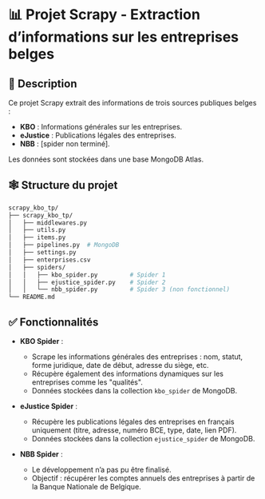 # 📊 Projet Scrapy - Extraction d’informations sur les entreprises belges

## 📝 Description

Ce projet Scrapy extrait des informations de trois sources publiques belges :

* **KBO** : Informations générales sur les entreprises.
* **eJustice** : Publications légales des entreprises.
* **NBB** : \[spider non terminé].

Les données sont stockées dans une base MongoDB Atlas.

## 🕸️ Structure du projet

```bash
scrapy_kbo_tp/
├── scrapy_kbo_tp/
│   ├── middlewares.py
│   ├── utils.py
│   ├── items.py
│   ├── pipelines.py  # MongoDB
│   ├── settings.py
│   ├── enterprises.csv 
│   ├── spiders/
│   │   ├── kbo_spider.py         # Spider 1
│   │   ├── ejustice_spider.py    # Spider 2
│   │   └── nbb_spider.py         # Spider 3 (non fonctionnel)
└── README.md
```
## ✅ Fonctionnalités

- **KBO Spider** :
  - Scrape les informations générales des entreprises : nom, statut, forme juridique, date de début, adresse du siège, etc.
  - Récupère également des informations dynamiques sur les entreprises comme les "qualités".
  - Données stockées dans la collection `kbo_spider` de MongoDB.

- **eJustice Spider** :
  - Récupère les publications légales des entreprises en français uniquement (titre, adresse, numéro BCE, type, date, lien PDF).
  - Données stockées dans la collection `ejustice_spider` de MongoDB.

- **NBB Spider** :
  - Le développement n’a pas pu être finalisé.
  - Objectif : récupérer les comptes annuels des entreprises à partir de la Banque Nationale de Belgique.
